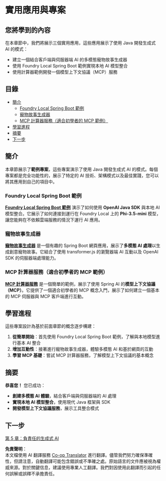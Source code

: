 <!--
CO_OP_TRANSLATOR_METADATA:
{
  "original_hash": "df269f529a172a0197ef28460bf1da9f",
  "translation_date": "2025-07-25T10:54:37+00:00",
  "source_file": "04-PracticalSamples/README.md",
  "language_code": "mo"
}
-->
# 實用應用與專案

## 您將學到的內容
在本章節中，我們將展示三個實用應用，這些應用展示了使用 Java 開發生成式 AI 的模式：
- 建立一個結合客戶端與伺服器端 AI 的多模態寵物故事生成器
- 使用 Foundry Local Spring Boot 範例實現本地 AI 模型整合
- 使用計算器範例開發一個模型上下文協議（MCP）服務

## 目錄

- [簡介](../../../04-PracticalSamples)
  - [Foundry Local Spring Boot 範例](../../../04-PracticalSamples)
  - [寵物故事生成器](../../../04-PracticalSamples)
  - [MCP 計算器服務（適合初學者的 MCP 範例）](../../../04-PracticalSamples)
- [學習進程](../../../04-PracticalSamples)
- [摘要](../../../04-PracticalSamples)
- [下一步](../../../04-PracticalSamples)

## 簡介

本章節展示了**範例專案**，這些專案演示了使用 Java 開發生成式 AI 的模式。每個專案都是完全功能性的，展示了特定的 AI 技術、架構模式以及最佳實踐，您可以將其應用到自己的項目中。

### Foundry Local Spring Boot 範例

**[Foundry Local Spring Boot 範例](foundrylocal/README.md)** 演示了如何使用 **OpenAI Java SDK** 與本地 AI 模型整合。它展示了如何連接到運行在 Foundry Local 上的 **Phi-3.5-mini** 模型，讓您能夠在不依賴雲端服務的情況下運行 AI 應用。

### 寵物故事生成器

**[寵物故事生成器](petstory/README.md)** 是一個有趣的 Spring Boot 網頁應用，展示了**多模態 AI 處理**以生成創意寵物故事。它結合了使用 transformer.js 的瀏覽器端 AI 互動以及 OpenAI SDK 的伺服器端處理能力。

### MCP 計算器服務（適合初學者的 MCP 範例）

**[MCP 計算器服務](mcp/calculator/README.md)** 是一個簡單的範例，展示了使用 Spring AI 的**模型上下文協議（MCP）**。它提供了一個適合初學者的 MCP 概念入門，展示了如何建立一個基本的 MCP 伺服器與 MCP 客戶端進行互動。

## 學習進程

這些專案設計為基於前面章節的概念逐步構建：

1. **從簡單開始**：首先使用 Foundry Local Spring Boot 範例，了解與本地模型進行基本 AI 整合
2. **增加互動性**：接著進行寵物故事生成器，體驗多模態 AI 和基於網頁的互動
3. **學習 MCP 基礎**：嘗試 MCP 計算器服務，了解模型上下文協議的基本概念

## 摘要

**恭喜您！** 您已成功：

- **創建多模態 AI 體驗**，結合客戶端與伺服器端的 AI 處理
- **實現本地 AI 模型整合**，使用現代 Java 框架與 SDK
- **開發模型上下文協議服務**，展示工具整合模式

## 下一步

[第 5 章：負責任的生成式 AI](../05-ResponsibleGenAI/README.md)

**免責聲明**：  
本文檔使用 AI 翻譯服務 [Co-op Translator](https://github.com/Azure/co-op-translator) 進行翻譯。儘管我們努力確保準確性，但請注意，自動翻譯可能包含錯誤或不準確之處。原始語言的文件應被視為權威來源。對於關鍵信息，建議使用專業人工翻譯。我們對因使用此翻譯而引起的任何誤解或誤釋不承擔責任。
